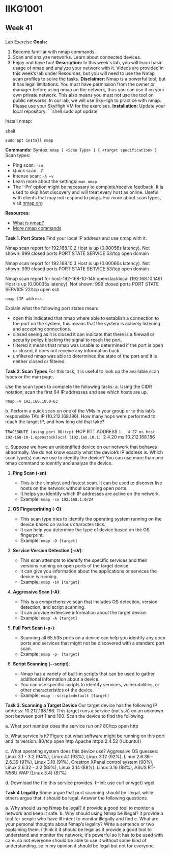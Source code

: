 # IIKG1001 
## Week 41 
### 
Lab Exercise  **Goals:** 
1. Become familiar with nmap commands. 
2. Scan and analyze networks. Learn about connected devices. 
3. Enjoy and have fun!  **Description:** In this week's lab, you will learn basic usage of nmap and analyze your network with it. Videos are provided in this week’s lab under Resources, but you will need to use the Nmap scan profiles to solve the tasks.  **Disclaimer:** Nmap is a powerful tool, but it has legal limitations. You must have permission from the owner or manager before using nmap on the network, thus you can use it on your own private network. This also means you must not use the tool on public networks. In our lab, we will use SkyHigh to practice with nmap. Please use your SkyHigh VM for the exercises.  **Installation:** Update your local repository: ```shell sudo apt update`

Install nmap:

shell

`sudo apt install nmap`

**Commands:** Syntax: `nmap [ <Scan Type> ] { <target specification> }` Scan types:

- Ping scan: `-sn`
- Quick scan: `-F`
- Intense scan: `-A –v`
- Learn more about the settings: `man nmap`
- The ‘-Pn’ option might be necessary to complete/receive feedback. It is used to skip host discovery and will treat every host as online. Useful with clients that may not respond to pings. For more about scan types, visit [nmap.org](https://nmap.org)

**Resources:**

- [What is nmap?](https://youtu.be/3Ab1gw8vQjg)
- [More nmap commands](https://youtu.be/5tzp9QzwnUQ?t=112)

**Task 1. Port States** Find your local IP address and use nmap with it:

Nmap scan report for 192.168.10.2
Host is up (0.00056s latency).
Not shown: 999 closed ports
PORT   STATE SERVICE
53/tcp open  domain

Nmap scan report for 192.168.10.3
Host is up (0.00060s latency).
Not shown: 999 closed ports
PORT   STATE SERVICE
53/tcp open  domain

Nmap scan report for host-192-168-10-149.openstacklocal (192.168.10.149)
Host is up (0.00035s latency).
Not shown: 999 closed ports
PORT   STATE SERVICE
22/tcp open  ssh

`nmap [IP address]`

Explain what the following port states mean:

- open
	this indicated that nmap where able to establish a connection to the port on the system, this means that the system is actively listening and accepting connections.   
- closed
	seeing as it is closed it can indicate that there is a firewall or security policy blocking the signal to reach the port. 
- filtered
	it means that nmap was unable to determined if the port is open or closed, it does not receive any information back.  
- unfiltered
	nmap was able to determined the state of the port and it is neither closed or filtered.

**Task 2. Scan Types** For this task, it is useful to look up the available scan types or the man page. 

Use the scan types to complete the following tasks: a. Using the CIDR notation, scan the first 64 IP addresses and see which hosts are up. 

`nmap -v 192.168.10.0-63`

b. Perform a quick scan on one of the VMs in your group or to this lab’s responsible TA’s IP (10.212.168.186). How many hops were performed to reach the target IP, and how long did that take?

`TRACEROUTE (using port 80/tcp)
`HOP RTT     ADDRESS
`1   4.27 ms host-192-168-10-1.openstacklocal (192.168.10.1)
`2   4.20 ms 10.212.168.186

c. Suppose we have an unidentified device on our network that behaves abnormally. We do not know exactly what the device’s IP address is. Which scan type(s) can we use to identify the device? You can use more than one nmap command to identify and analyze the device.

1. **Ping Scan (-sn)**:
    
    - This is the simplest and fastest scan. It can be used to discover live hosts on the network without scanning open ports.
    - It helps you identify which IP addresses are active on the network.
    - Example: `nmap -sn 192.168.1.0/24`
2. **OS Fingerprinting (-O)**:
    
    - This scan type tries to identify the operating system running on the device based on various characteristics.
    - It can help you determine the type of device based on the OS fingerprint.
    - Example: `nmap -O [target]`
3. **Service Version Detection (-sV)**:
    
    - This scan attempts to identify the specific services and their versions running on open ports of the target device.
    - It can give you information about the applications or services the device is running.
    - Example: `nmap -sV [target]`
4. **Aggressive Scan (-A)**:
    
    - This is a comprehensive scan that includes OS detection, version detection, and script scanning.
    - It can provide extensive information about the target device.
    - Example: `nmap -A [target]`
5. **Full Port Scan (-p-)**:
    
    - Scanning all 65,535 ports on a device can help you identify any open ports and services that might not be discovered with a standard port scan.
    - Example: `nmap -p- [target]`
6. **Script Scanning (--script)**:
    
    - Nmap has a variety of built-in scripts that can be used to gather additional information about a device.
    - You can use specific scripts to identify services, vulnerabilities, or other characteristics of the device.
    - Example: `nmap --script=default [target]`


**Task 3. Scanning a Target Device** 
Our target device has the following IP address: 10.212.168.186. This target runs a service (not ssh) on an unknown port between port 1 and 100. Scan the device to find the following: 

a. What port number does the service run on? 
	80/tcp open  http

b. What service is it? Figure out what software might be running on this port and its version. 
	80/tcp open  http    Apache httpd 2.4.52 ((Ubuntu))

c. What operating system does this device use? 
	Aggressive OS guesses: Linux 3.1 - 3.2 (94%), Linux 4.1 (93%), Linux 3.12 (92%), Linux 2.6.36 - 2.6.39 (91%), Linux 3.10 (91%), Crestron XPanel control system (90%), Linux 2.6.32 - 3.2 (89%), Linux 3.14 (88%), Linux 3.16 (88%), ASUS RT-N56U WAP (Linux 3.4) (87%)

d. Download the file this service provides. (Hint: use curl or wget)
	wget 


**Task 4 Legality** Some argue that port scanning should be illegal, while others argue that it should be legal. Answer the following questions. 

a. Why should using Nmap be legal? 
	it provide a good tool to monitor a network and keep it safe.
b. Why should using Nmap be illegal? 
	it provide a tool for people who have ill intent to monitor illegally and find 
c. What are your personal thoughts about Nmap’s legality? Write a sentence or two explaining them.
i think it it should be legal as it provide a good tool to understand and monitor the network, it's powerful so it has to be used with care. so not everyone should be able to use it without some kind of understanding. so in my opinion it should be legal but not for everyone.      